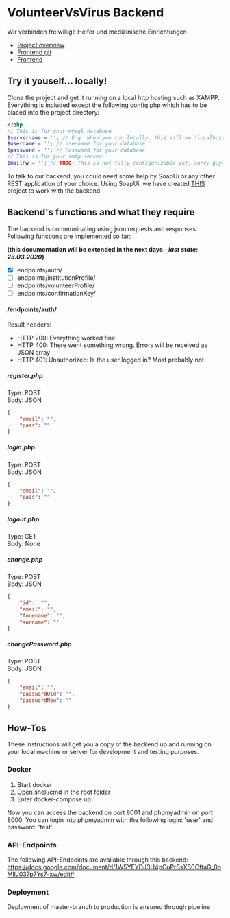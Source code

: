 # VolunteerVsVirus Backend

Wir verbinden freiwillige Helfer und medizinische Einrichtungen
* [Project overview](https://devpost.com/software/1_024_a_krankenhauser-if-schleife)
* [Frontend git](https://github.com/noelelias/vvv-frontend)
* [Frontend](https://app.volunteervsvirus.de)

## Try it youself... locally!
Clone the project and get it running on a local http hosting such as XAMPP. 
Everything is included except the following config.php which has to be placed into the project directory:

```php
<?php
// This is for your mysql database
$servername = ''; // E.g. when you run locally, this will be 'localhost'
$username = ''; // Username for your database
$password = ''; // Password for your database
// This is for your smtp server.
$mailPw = ''; // TODO: This is not fully configurizable yet, sorry guys! :-(
```

To talk to our backend, you could need some help by SoapUi or any other REST application of your choice.
Using SoapUi, we have created [THIS](VolunteersVsVirus-SOAPUI-REST_backend_calls.xml) project to work with the backend.

## Backend's functions and what they require
The backend is communicating using json requests and responses. Following functions are implemented so far:

**(this documentation will be extended in the next days *- last state: 23.03.2020*)**
- [x] endpoints/auth/
- [ ] endpoints/institutionProfile/
- [ ] endpoints/volunteerProfile/
- [ ] endpoints/confirmationKey/

#### /endpoints/auth/
Result headers:
* HTTP 200: Everything worked fine!
* HTTP 400: There went something wrong. Errors will be received as JSON array
* HTTP 401: Unauthorized: Is the user logged in? Most probably not.

##### register.php
Type: POST\
Body: JSON
```json
{
	"email": "",
 	"pass": ""
}
```

##### login.php
Type: POST\
Body: JSON
```json
{
	"email": "",
 	"pass": ""
}
```

##### logout.php
Type: GET\
Body: None

##### change.php
Type: POST\
Body: JSON
```json
{
    "id":  "",
    "email": "",
    "forename": "",
    "surname": ""
}
```

##### changePassword.php
Type: POST\
Body: JSON
```json
{
    "email": "",
    "passwordOld": "",
    "passwordNew": ""
}
```

## How-Tos

These instructions will get you a copy of the backend up and running on your local machine or server for development and testing purposes.

### Docker

1. Start docker
2. Open shell/cmd in the root folder
3. Enter docker-compose up
	
Now you can access the backend on port 8001 and phpmyadmin on port 8000. You can login into phpmyadmin with the following login: 'user' and password: 'test'. 

### API-Endpoints

The following API-Endpoints are available through this backend: https://docs.google.com/document/d/1W5YEYDJ3H4pCuPrSsXS0OftaG_0oMlIJ037p7Ys7-xw/edit#

### Deployment

Deployment of master-branch to production is ensured through pipeline
